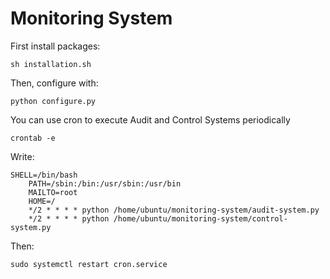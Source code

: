 # Monitoring System

First install packages:

	sh installation.sh

Then, configure with:

	python configure.py

You can use cron to execute Audit and Control Systems periodically

	crontab -e

Write:

	SHELL=/bin/bash
        PATH=/sbin:/bin:/usr/sbin:/usr/bin
        MAILTO=root
        HOME=/
        */2 * * * * python /home/ubuntu/monitoring-system/audit-system.py
        */2 * * * * python /home/ubuntu/monitoring-system/control-system.py

Then:

    sudo systemctl restart cron.service
